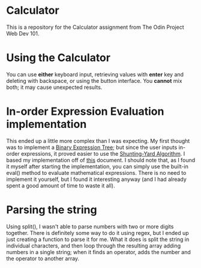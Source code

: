 # Calculator
This is a repository for the Calculator assignment from The Odin Project Web Dev 101.
# Using the Calculator
You can use **either** keyboard input, retrieving values with **enter** key and deleting with backspace, or using the button interface. You **cannot** mix both; it may cause unexpected results. 
# In-order Expression Evaluation implementation
This ended up a little more complex than I was expecting. My first thought was to implement a [Binary Expression Tree](https://en.wikipedia.org/wiki/Binary_expression_tree); but since the user inputs in-order expressions, it proved easier to use the [Shunting-Yard Algorithm](https://en.wikipedia.org/wiki/Shunting-yard_algorithm). I based my implementation off of [this](https://www.cis.upenn.edu/~matuszek/cit594-2002/Assignments/5-expressions.html) document.
I should note that, as I found it myself after starting the implementation, you can simply use the built-in eval() method to evaluate mathematical expressions. There is no need to implement it yourself, but I found it interesting anyway (and I had already spent a good amount of time to waste it all).
# Parsing the string
Using split(), I wasn't able to parse numbers with two or more digits together. There is definitely some way to do it using regex, but I ended up just creating a function to parse it for me. What it does is split the string in individual characters, and then loop through the resulting array adding numbers in a single string; when it finds an operator, adds the number and the operator to another array.